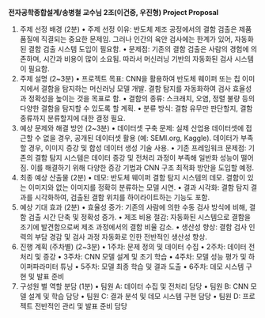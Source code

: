 **전자공학종합설계/송병철 교수님 2조(이건중, 우진형) Project Proposal**
1.	주제 선정 배경 (2분)
	•	주제 선정 이유: 반도체 제조 공정에서의 결함 검출은 제품 품질에 직결되는 중요한 문제임. 그러나 인간의 육안 검사에는 한계가 있어, 자동화된 결함 검출 시스템 도입이 필요함.
	•	문제점: 기존의 결함 검출은 사람의 경험에 의존하며, 시간과 비용이 많이 소요됨. 따라서 머신러닝 기반의 자동화된 검사 시스템이 필요함.
2.	주제 설명 (2~3분)
	•	프로젝트 목표: CNN을 활용하여 반도체 웨이퍼 또는 칩 이미지에서 결함을 탐지하는 머신러닝 모델 개발. 결함 탐지를 자동화하여 검사 효율성과 정확성을 높이는 것을 목표로 함.
	•	결함의 종류: 스크래치, 오염, 정렬 불량 등의 다양한 결함을 탐지할 수 있도록 할 계획.
	•	분류 방식: 결함 유무만 판단할지, 결함 종류까지 분류할지에 대한 결정 필요.
3.	예상 문제와 해결 방안 (2~3분)
	•	데이터셋 구축 문제: 실제 산업용 데이터셋에 접근할 수 없을 경우, 공개된 데이터셋 활용 (예: SEMI.org, Kaggle). 데이터가 부족할 경우, 이미지 증강 및 합성 데이터 생성 기술 사용.
	•	기존 프레임워크 문제점: 기존의 결함 탐지 시스템은 데이터 증강 및 전처리 과정이 부족해 일반화 성능이 떨어짐. 이를 해결하기 위해 다양한 증강 기법과 CNN 구조 최적화 방안을 도입할 예정.
4.	최종 예상 산출물 (2분)
	•	데모: 반도체 웨이퍼 결함 탐지 시스템의 데모. 결함이 있는 이미지와 없는 이미지를 정확히 분류하는 모델 시연.
	•	결과 시각화: 결함 탐지 결과를 시각화하여, 검출된 결함 위치를 하이라이트하는 기능도 포함.
5.	예상 기대 효과 (2분)
	•	효율성 증가: 기존의 사람에 의한 수동 검사 방식에 비해, 결함 검출 시간 단축 및 정확성 증가.
	•	제조 비용 절감: 자동화된 시스템으로 결함을 조기에 발견함으로써 제조 과정에서의 결함 비율 감소.
	•	생산성 향상: 결함 검사 인력의 부담 경감 및 검사 과정 자동화로 인한 전반적인 생산성 향상.
6.	진행 계획 (주차별) (2~3분)
	•	1주차: 문제 정의 및 데이터 수집
	•	2주차: 데이터 전처리 및 증강
	•	3주차: CNN 모델 설계 및 초기 학습
	•	4주차: 모델 성능 평가 및 하이퍼파라미터 튜닝
	•	5주차: 모델 최종 학습 및 결과 도출
	•	6주차: 데모 시스템 구현 및 발표 준비
7.	구성원 별 역할 분담 (1분)
	•	팀원 A: 데이터 수집 및 전처리 담당
	•	팀원 B: CNN 모델 설계 및 학습 담당
	•	팀원 C: 결과 분석 및 데모 시스템 구현 담당
	•	팀원 D: 프로젝트 전반적인 관리 및 발표 준비 담당

